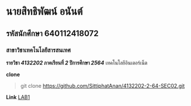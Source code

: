 # นายสิทธิพัฒน์ อนันต์
## รหัสนักศึกษา 640112418072
### สาขาวิชาเทคโนโลยีสารสนเทศ

**รายวิชา _4132202_ ภาคเรียนที่ _2_ ปีการศึกษา _2564_**
เทคโนโลยีอินเตอร์เน็ต

**clone**

> git clone https://github.com/SittiphatAnan/4132202-2-64-SEC02.git

**Link**
[LAB1](https://github.com/SittiphatAnan/4132202-2-64-SEC02/tree/main/LAB1)

